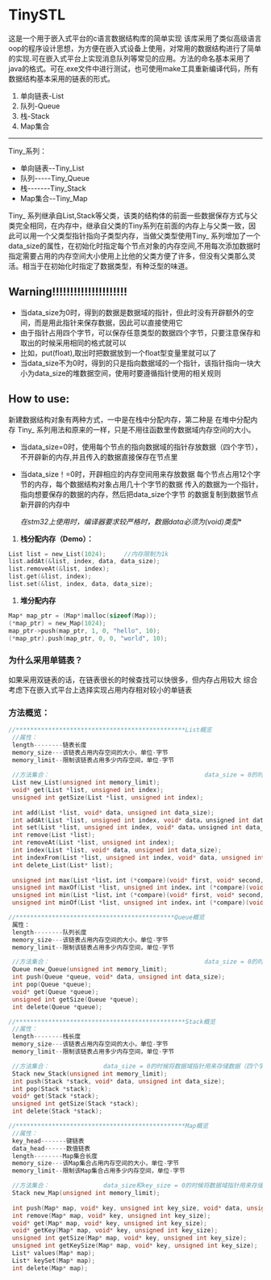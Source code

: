 # TinySTL
  这是一个用于嵌入式平台的c语言数据结构库的简单实现
  该库采用了类似高级语言oop的程序设计思想，为方便在嵌入式设备上使用，对常用的数据结构进行了简单的实现.可在嵌入式平台上实现消息队列等常见的应用。方法的命名基本采用了java的格式。可在.exe文件中进行测试，也可使用make工具重新编译代码，所有数据结构基本采用的链表的形式。

  1. 单向链表-List
  2. 队列-Queue
  3. 栈-Stack
  4. Map集合
  ***
  Tiny_系列：
  * 单向链表--Tiny_List
  * 队列-----Tiny_Queue
  * 栈-------Tiny_Stack
  * Map集合--Tiny_Map
  
  Tiny_ 系列继承自List,Stack等父类，该类的结构体的前面一些数据保存方式与父类完全相同，在内存中，继承自父类的Tiny系列在前面的内存上与父类一致，因此可以用一个父类型指针指向子类型内存，当做父类型使用Tiny_ 系列增加了一个data_size的属性，在初始化时指定每个节点对象的内存空间,不用每次添加数据时指定需要占用的内存空间大小使用上比他的父类方便了许多，但没有父类那么灵活。相当于在初始化时指定了数据类型，有种泛型的味道。

## **Warning!!!!!!!!!!!!!!!!!!!!!**
* 当data_size为0时，得到的数据是数据域的指针，但此时没有开辟额外的空间，而是用此指针来保存数据，因此可以直接使用它
* 由于指针占用四个字节，可以保存任意类型的数据四个字节，只要注意保存和取出的时候采用相同的格式就可以
* 比如，put(float),取出时把数据放到一个float型变量里就可以了
* 当data_size不为0时，得到的只是指向数据域的一个指针，该指针指向一块大小为data_size的堆数据空间，使用时要遵循指针使用的相关规则

## How to use:
新建数据结构对象有两种方式，一中是在栈中分配内存，第二种是
在堆中分配内存
Tiny_ 系列用法和原来的一样，只是不用往函数里传数据域内存空间的大小。

* 当data_size=0时，使用每个节点的指向数据域的指针存放数据（四个字节），不开辟新的内存,并且传入的数据直接保存在节点里

* 当data_size！=0时，开辟相应的内存空间用来存放数据
每个节点占用12个字节的内存，每个数据结构对象占用几十个字节的数据
传入的数据为一个指针，指向想要保存的数据的内存，然后把data_size个字节
的数据复制到数据节点新开辟的内存中

  **在stm32上使用时，编译器要求较严格时，数据data必须为(void*)类型**
1. **栈分配内存（Demo）：**
```c
List list = new_List(1024);     //内存限制为1k
list.addAt(&list, index, data, data_size);
list.removeAt(&list, index);
list.get(&list, index);
list.set(&list, index, data, data_size);
```
1. **堆分配内存**
```c
Map* map_ptr = (Map*)malloc(sizeof(Map));
(*map_ptr) = new_Map(1024);
map_ptr->push(map_ptr, 1, 0, "hello", 10);
(*map_ptr).push(map_ptr, 0, 0, "world", 10);
```
### 为什么采用单链表？
如果采用双链表的话，在链表很长的时候查找可以快很多，但内存占用较大
综合考虑下在嵌入式平台上选择实现占用内存相对较小的单链表

### 方法概览：

```c
//***********************************************List概览
 //属性：
 length--------链表长度
 memory_size---该链表占用内存空间的大小，单位-字节
 memory_limit--限制该链表占用多少内存空间，单位-字节
 
 //方法集合：                                           data_size = 0的时候将数据域指针用来存储数据
 List new_List(unsigned int memory_limit);                                                 //双向链表初始化
 void* get(List *list, unsigned int index);                                                //获取索引处的元素
 unsigned int getSize(List *list, unsigned int index);                                     //获取索引处的元素的大小
 
 int add(List *list, void* data, unsigned int data_size);                                  //往链表尾部添加数据
 int addAt(List *list, unsigned int index, void* data，unsigned int data_size);            //往链表指定位置添加数据
 int set(List *list, unsigned int index, void* data，unsigned int data_size);              //更新链表指定位置的值
 int remove(List *list);                                                                   //删除链表尾部的数据
 int removeAt(List *list, unsigned int index);                                             //删除链表指定位置的数据
 int index(List *list, void* data, unsigned int data_size);                                //取得指定元素索引
 int indexFrom(List *list, unsigned int index, void* data, unsigned int data_size);        //从index处开始取得元素索引
 int delete_List(List* list);                                                              //删除整条链表并释放内存空间
 
 unsigned int max(List *list，int (*compare)(void* first, void* second, unsigned int data_size));                         //获取最大元素的索引
 unsigned int maxOf(List *list, unsigned int index，int (*compare)(void* first, void* second, unsigned int data_size));   //获取第index大元素的
 unsigned int min(List *list，int (*compare)(void* first, void* second, unsigned int data_size));                         //获取最小元素的索引
 unsigned int minOf(List *list, unsigned int index，int (*compare)(void* first, void* second, unsigned int data_size));   //获取第index小元素的

//********************************************Queue概览
 属性：
 length--------队列长度
 memory_size---该链表占用内存空间的大小，单位-字节
 memory_limit--限制该链表占用多少内存空间，单位-字节

 //方法集合：                                           data_size = 0的时候将数据域指针用来存储数据（四个字节）
 Queue new_Queue(unsigned int memory_limit);                                                             //队列初始化
 int push(Queue *queue, void* data, unsigned int data_size);                                             //往队列中添加数据
 int pop(Queue *queue);                                                                                  //从队列中弹出数据
 void* get(Queue *queue);                                                                                //获得队列中元素的值
 unsigned int getSize(Queue *queue);                                                                     //获得队列中元素所占内存空间的大小
 int delete(Queue *queue);                                                                               //删除队列

//***********************************************Stack概览
 //属性：
 length--------栈长度
 memory_size---该链表占用内存空间的大小，单位-字节
 memory_limit--限制该链表占用多少内存空间，单位-字节

 //方法集合：               data_size = 0的时候将数据域指针用来存储数据（四个字节），不为0时自动开辟data_size字节大小的空间用来存放数据
 Stack new_Stack(unsigned int memory_limit);                                                             //栈初始化
 int push(Stack *stack, void* data, unsigned int data_size);                                             //往栈中添加数据
 int pop(Stack *stack);                                                                                  //从栈中弹出数据
 void* get(Stack *stack);                                                                                //获得栈中元素的值
 unsigned int getSize(Stack *stack);                                                                     //获得栈中元素所占内存空间的大小
 int delete(Stack *stack);                                                                               //删除栈

//***********************************************Map概览
 //属性：
 key_head-------键链表
 data_head------数值链表
 length--------Map集合长度
 memory_size---该Map集合占用内存空间的大小，单位-字节
 memory_limit--限制该Map集合占用多少内存空间，单位-字节

 //方法集合：               data_size和key_size = 0的时候将数据域指针用来存储数据（四个字节），不为0时自动开辟data_size字节大小的空间用来存放数据
 Stack new_Map(unsigned int memory_limit);                                                 //栈初始化
 
 int push(Map* map, void* key, unsigned int key_size, void* data, unsigned int data_size);      //往Map集合中添加数据
 int remove(Map* map, void* key, unsigned int key_size);                                        //删除key对应的键值对
 void* get(Map* map, void* key, unsigned int key_size);                                         //获得Map键值对应的数据元素指针
 void* getKey(Map* map, void* key, unsigned int key_size);                                      //获得Map数据值对应的键值指针
 unsigned int getSize(Map* map, void* key, unsigned int key_size);                              //获得Map键值对应的元素所占的内存大小
 unsigned int getKeySize(Map* map, void* key, unsigned int key_size);                           //获得Map键对应的元素所占的内存大小
 List* values(Map* map);                                                                        //返回map的值集合，返回类型是一个链表集合
 List* keySet(Map* map);                                                                        //返回map的键值集合，返回类型是一个链表集合
 int delete(Map* map);                                                                          //删除map集合